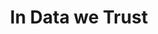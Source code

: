 ---
category: 'projects'
title: "In Data we Trust"
description: "Submission to the St. Gallen Symposium 2020 essay competition. Although the symposium was delayed due to the global pandemic, this essay was chosen for publication in a collection of notable submissions. I advocate for the use of data trusts to protect user privacy in a digital, data-driven age."
link: "https://www.symposium.org/sites/default/files/2020-06/50SGS_Levy-Benjamin.pdf"
background: "#10005E"
tools: ["Writing"]
---